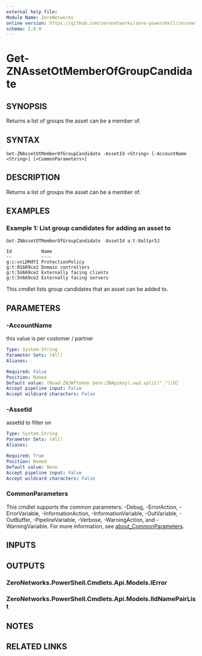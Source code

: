 ```yaml
---
external help file:
Module Name: ZeroNetworks
online version: https://github.com/zeronetworks/zero-powershell/zeronetworks/get-znassetotmemberofgroupcandidate
schema: 2.0.0
---
```


# Get-ZNAssetOtMemberOfGroupCandidate

## SYNOPSIS
Returns a list of groups the asset can be a member of.

## SYNTAX

```
Get-ZNAssetOtMemberOfGroupCandidate -AssetId <String> [-AccountName <String>] [<CommonParameters>]
```

## DESCRIPTION
Returns a list of groups the asset can be a member of.

## EXAMPLES

### Example 1: List group candidates for adding an asset to
```powershell
Get-ZNAssetOTMemberOfGroupCandidate -AssetId a:t:0altpr5J
```

```output
Id           Name
--           ----
g:c:vcLDMdYI ProtectionPolicy
g:t:01669ce2 Domain controllers
g:t:5U669ce2 Externally facing clients
g:t:5V669ce2 Externally facing servers
```

This cmdlet lists group candidates that an asset can be added to.

## PARAMETERS

### -AccountName
this value is per customer / partner

```yaml
Type: System.String
Parameter Sets: (All)
Aliases:

Required: False
Position: Named
Default value: (Read-ZNJWTtoken $env:ZNApiKey).aud.split(".")[0]
Accept pipeline input: False
Accept wildcard characters: False
```

### -AssetId
assetId to filter on

```yaml
Type: System.String
Parameter Sets: (All)
Aliases:

Required: True
Position: Named
Default value: None
Accept pipeline input: False
Accept wildcard characters: False
```

### CommonParameters
This cmdlet supports the common parameters: -Debug, -ErrorAction, -ErrorVariable, -InformationAction, -InformationVariable, -OutVariable, -OutBuffer, -PipelineVariable, -Verbose, -WarningAction, and -WarningVariable. For more information, see [about_CommonParameters](http://go.microsoft.com/fwlink/?LinkID=113216).

## INPUTS

## OUTPUTS

### ZeroNetworks.PowerShell.Cmdlets.Api.Models.IError

### ZeroNetworks.PowerShell.Cmdlets.Api.Models.IIdNamePairList

## NOTES

## RELATED LINKS

